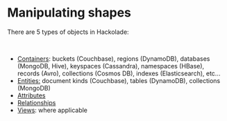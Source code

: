 # Manipulating shapes

There are 5 types of objects in Hackolade:

&nbsp;

* [Containers](<ContainersinERdiagram.md>): buckets (Couchbase), regions (DynamoDB), databases (MongoDB, Hive), keyspaces (Cassandra), namespaces (HBase), records (Avro), collections (Cosmos DB), indexes (Elasticsearch), etc...
* [Entities:](<EntityboxesinERdiagram.md>) document kinds (Couchbase), tables (DynamoDB), collections (MongoDB)
* [Attributes](<Attributeboxesinhierarchicalsche.md>)
* [Relationships](<RelationshiplinksinERdiagram.md>)
* [Views](<Read-onlyviews.md>): where applicable

[](<Attributeboxesinhierarchicalsche.md>)


